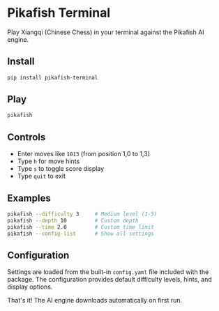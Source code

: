 # Pikafish Terminal

Play Xiangqi (Chinese Chess) in your terminal against the Pikafish AI engine.

## Install

```bash
pip install pikafish-terminal
```

## Play

```bash
pikafish
```

## Controls

- Enter moves like `1013` (from position 1,0 to 1,3)
- Type `h` for move hints
- Type `s` to toggle score display
- Type `quit` to exit

## Examples

```bash
pikafish --difficulty 3     # Medium level (1-5)
pikafish --depth 10         # Custom depth
pikafish --time 2.0         # Custom time limit
pikafish --config-list      # Show all settings
```

## Configuration

Settings are loaded from the built-in `config.yaml` file included with the package. The configuration provides default difficulty levels, hints, and display options.

That's it! The AI engine downloads automatically on first run.